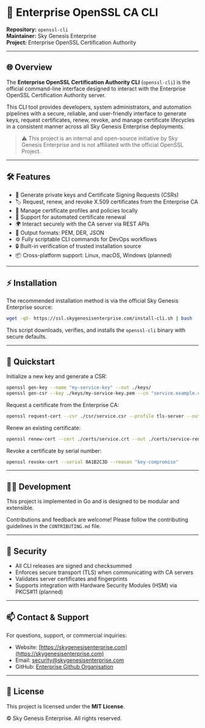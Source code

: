 # 🚀 Enterprise OpenSSL CA CLI

**Repository:** `openssl-cli`  
**Maintainer:** Sky Genesis Enterprise  
**Project:** Enterprise OpenSSL Certification Authority

---

## 🌐 Overview

The **Enterprise OpenSSL Certification Authority CLI** (`openssl-cli`) is the official command-line interface designed to interact with the Enterprise OpenSSL Certification Authority server.

This CLI tool provides developers, system administrators, and automation pipelines with a secure, reliable, and user-friendly interface to generate keys, request certificates, renew, revoke, and manage certificate lifecycles in a consistent manner across all Sky Genesis Enterprise deployments.

> ⚠️ This project is an internal and open-source initiative by Sky Genesis Enterprise and is not affiliated with the official OpenSSL Project.

---

## 🛠️ Features

- 🔐 Generate private keys and Certificate Signing Requests (CSRs)  
- 🏷️ Request, renew, and revoke X.509 certificates from the Enterprise CA  
- 📜 Manage certificate profiles and policies locally  
- 🔄 Support for automated certificate renewal  
- 🌍 Interact securely with the CA server via REST APIs  
- 🧪 Output formats: PEM, DER, JSON  
- ⚙️ Fully scriptable CLI commands for DevOps workflows  
- 🔒 Built-in verification of trusted installation source  
- 📦 Cross-platform support: Linux, macOS, Windows (planned)  

---

## ⚡ Installation

The recommended installation method is via the official Sky Genesis Enterprise source:

```bash
wget -qO- https://ssl.skygenesisenterprise.com/install-cli.sh | bash
````

This script downloads, verifies, and installs the `openssl-cli` binary with secure defaults.

---

## 🚀 Quickstart

Initialize a new key and generate a CSR:

```bash
openssl gen-key --name "my-service-key" --out ./keys/
openssl gen-csr --key ./keys/my-service-key.pem --cn "service.example.com" --out ./csr/service.csr
```

Request a certificate from the Enterprise CA:

```bash
openssl request-cert --csr ./csr/service.csr --profile tls-server --out ./certs/service.crt
```

Renew an existing certificate:

```bash
openssl renew-cert --cert ./certs/service.crt --out ./certs/service-renewed.crt
```

Revoke a certificate by serial number:

```bash
openssl revoke-cert --serial 0A1B2C3D --reason "key-compromise"
```

---

## 🧑‍💻 Development

This project is implemented in Go and is designed to be modular and extensible.

Contributions and feedback are welcome! Please follow the contributing guidelines in the `CONTRIBUTING.md` file.

---

## 🔐 Security

* All CLI releases are signed and checksummed
* Enforces secure transport (TLS) when communicating with CA servers
* Validates server certificates and fingerprints
* Supports integration with Hardware Security Modules (HSM) via PKCS#11 (planned)

---

## 📫 Contact & Support

For questions, support, or commercial inquiries:

* Website: [https://skygenesisenterprise.com](https://skygenesisenterprise.com)
* Email: [security@skygenesisenterprise.com](mailto:security@skygenesisenterprise.com)
* GitHub: [Enterprise Github Organisation](https://github.com/skygenesisenterprise)

---

## 📝 License

This project is licensed under the **MIT License**.

© Sky Genesis Enterprise. All rights reserved.